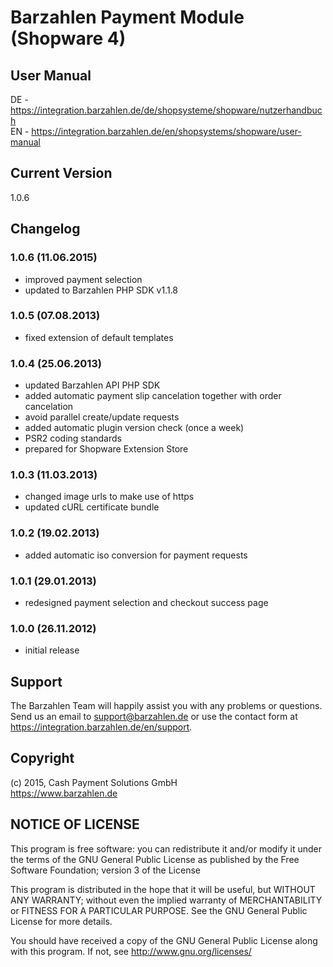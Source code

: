 # Barzahlen Payment Module (Shopware 4)

## User Manual
DE - https://integration.barzahlen.de/de/shopsysteme/shopware/nutzerhandbuch  
EN - https://integration.barzahlen.de/en/shopsystems/shopware/user-manual

## Current Version
1.0.6

## Changelog

### 1.0.6 (11.06.2015)
* improved payment selection
* updated to Barzahlen PHP SDK v1.1.8

### 1.0.5 (07.08.2013)
* fixed extension of default templates

### 1.0.4 (25.06.2013)
* updated Barzahlen API PHP SDK
* added automatic payment slip cancelation together with order cancelation
* avoid parallel create/update requests
* added automatic plugin version check (once a week)
* PSR2 coding standards
* prepared for Shopware Extension Store

### 1.0.3 (11.03.2013)
* changed image urls to make use of https
* updated cURL certificate bundle

### 1.0.2 (19.02.2013)
* added automatic iso conversion for payment requests

### 1.0.1 (29.01.2013)
* redesigned payment selection and checkout success page

### 1.0.0 (26.11.2012)
* initial release

## Support
The Barzahlen Team will happily assist you with any problems or questions. Send us an email to support@barzahlen.de or use the contact form at https://integration.barzahlen.de/en/support.

## Copyright
(c) 2015, Cash Payment Solutions GmbH  
https://www.barzahlen.de

## NOTICE OF LICENSE
This program is free software: you can redistribute it and/or modify it under the terms of the GNU General Public License as published by the Free Software Foundation; version 3 of the License

This program is distributed in the hope that it will be useful, but WITHOUT ANY WARRANTY; without even the implied warranty of MERCHANTABILITY or FITNESS FOR A PARTICULAR PURPOSE. See the GNU General Public License for more details.

You should have received a copy of the GNU General Public License along with this program.  If not, see http://www.gnu.org/licenses/